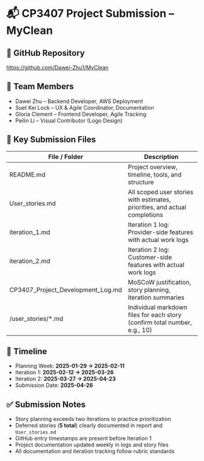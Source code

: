 # 📬 CP3407 Project Submission – MyClean

## 🔗 GitHub Repository
https://github.com/Dawei-Zhu1/MyClean

## 🧠 Team Members
- Dawei Zhu – Backend Developer, AWS Deployment
- Suet Kei Lock – UX & Agile Coordinator, Documentation
- Gloria Clement – Frontend Developer, Agile Tracking
- Peilin Li – Visual Contributor (Logo Design)

## 📁 Key Submission Files

| File / Folder                          | Description                                                 |
|----------------------------------------|-------------------------------------------------------------|
| README.md                              | Project overview, timeline, tools, and structure            |
| User_stories.md                        | All scoped user stories with estimates, priorities, and actual completions |
| iteration_1.md                         | Iteration 1 log: Provider-side features with actual work logs |
| iteration_2.md                         | Iteration 2 log: Customer-side features with actual work logs |
| CP3407_Project_Development_Log.md      | MoSCoW justification, story planning, iteration summaries   |
| /user_stories/*.md                     | Individual markdown files for each story (confirm total number, e.g., 10) |

## 📅 Timeline

- Planning Week: **2025-01-29 → 2025-02-11**  
- Iteration 1: **2025-02-12 → 2025-03-26**  
- Iteration 2: **2025-03-27 → 2025-04-23**  
- Submission Date: **2025-04-26**

## ✅ Submission Notes

- Story planning exceeds two iterations to practice prioritization  
- Deferred stories (**5 total**) clearly documented in report and `User_stories.md`  
- GitHub entry timestamps are present before Iteration 1  
- Project documentation updated weekly in logs and story files  
- All documentation and iteration tracking follow rubric standards
